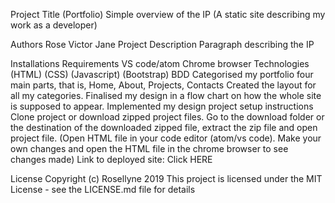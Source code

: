 Project Title (Portfolio)
Simple overview of the IP (A static site describing my work as a developer)

Authors
Rose
Victor
Jane
Project Description
Paragraph describing the IP

Installations
Requirements
VS code/atom
Chrome browser
Technologies
(HTML)
(CSS)
(Javascript)
(Bootstrap)
BDD
Categorised my portfolio four main parts, that is, Home, About, Projects, Contacts
Created the layout for all my categories.
Finalised my design in a flow chart on how the whole site is supposed to appear.
Implemented my design
project setup instructions
Clone project or download zipped project files.
Go to the download folder or the destination of the downloaded zipped file, extract the zip file and open project file.
(Open HTML file in your code editor (atom/vs code). Make your own changes and open the HTML file in the chrome browser to see changes made)
Link to deployed site:
Click HERE

License
Copyright (c) Rosellyne 2019 This project is licensed under the MIT License - see the LICENSE.md file for details
